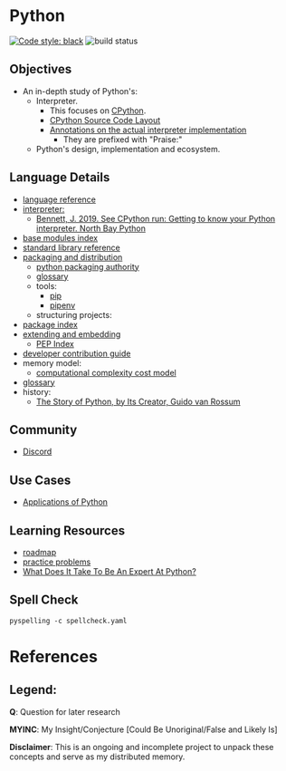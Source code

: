 # Python
[![Code style: black](https://img.shields.io/badge/code%20style-black-000000.svg)](https://github.com/psf/black)
![build status](https://github.com/praisetompane/python/actions/workflows/python.yaml/badge.svg) <br>

## Objectives
- An in-depth study of Python's:
  - Interpreter.
    - This focuses on [CPython](https://github.com/python/cpython).
    - [CPython Source Code Layout](https://devguide.python.org/internals/exploring/)
    - [Annotations on the actual interpreter implementation](https://github.com/praisetompane/python_implementation_study_cpython)
      - They are prefixed with "Praise:" 
  - Python's design, implementation and ecosystem.

## Language Details
- [language reference](https://docs.python.org/3.11/reference/index.html#reference*index)
- [interpreter:](https://github.com/python/cpython)
  - [Bennett, J. 2019. See CPython run: Getting to know your Python interpreter. North Bay Python](https://www.youtube.com/watch?v=tzYhv61piNY)
- [base modules index](https://docs.python.org/3/py-modindex.html)
- [standard library reference](https://docs.python.org/3.11/library/index.html)
- [packaging and distribution](https://packaging.python.org/en/latest/)
  - [python packaging authority](https://www.pypa.io/en/latest/)
  - [glossary](https://packaging.python.org/en/latest/glossary/)
  - tools:
    - [pip](https://pypi.org/project/pip/)
    - [pipenv](https://pipenv.pypa.io/en/latest/)
  - structuring projects:
- [package index](https://pypi.org)
- [extending and embedding](https://docs.python.org/3.11/extending/index.html)
  - [PEP Index](https://www.python.org/dev/peps/)
- [developer contribution guide](https://devguide.python.org/)
- memory model:
  - [computational complexity cost model](https://ocw.mit.edu/courses/6-006-introduction-to-algorithms-fall-2011/pages/readings/python-cost-model/)
- [glossary](https://docs.python.org/3.11/glossary.html)
- history:
  - [The Story of Python, by Its Creator, Guido van Rossum](https://www.youtube.com/watch?v=J0Aq44Pze-w)

## Community
- [Discord](https://discuss.python.org)

## Use Cases
- [Applications of Python](https://www.python.org/about/apps/)

## Learning Resources
- [roadmap](https://roadmap.sh/python)
- [practice problems](https://www.hackerrank.com/domains/python?filters%5Bstatus%5D%5B%5D=unsolved&badge_type=python)
- [What Does It Take To Be An Expert At Python?](https://www.youtube.com/watch?v=7lmCu8wz8ro)

## Spell Check
```shell
pyspelling -c spellcheck.yaml
```

# References

## Legend:
**Q**: Question for later research

**MYINC**: My Insight/Conjecture [Could Be Unoriginal/False and Likely Is]

**Disclaimer**: This is an ongoing and incomplete project to unpack these concepts and serve as my distributed memory.